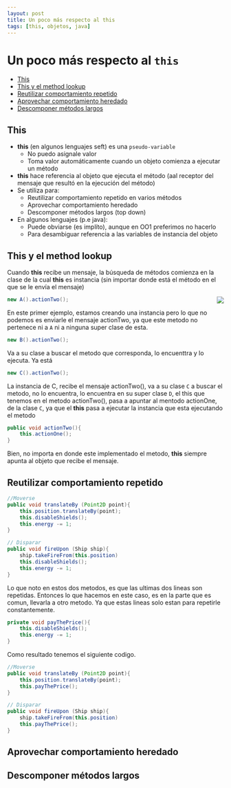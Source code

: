 ```yaml
---
layout: post
title: Un poco más respecto al this
tags: [this, objetos, java]
---
```



# Un poco más respecto al `this`

- [This](#this)
- [This y el method lookup](#this-y-el-method-lookup)
- [Reutilizar comportamiento repetido](#reutilizar-comportamiento-repetido)
- [Aprovechar comportamiento heredado](#aprovechar-comportamiento-heredado)
- [Descomponer métodos largos](#descomponer-métodos-largos)

## This
- **this** (en algunos lenguajes seft) es una `pseudo-variable`
    - No puedo asignale valor
    - Toma valor automáticamente cuando un objeto comienza a ejecutar un método
- **this** hace referencia al objeto que ejecuta el método (aal receptor del mensaje que resultó en la ejecución del método)
- Se utiliza para:
    - Reutilizar comportamiento repetido en varios métodos
    - Aprovechar comportamiento heredado
    - Descomponer métodos largos (top down)
- En algunos lenguajes (p.e java):
    - Puede obviarse (es implíto), aunque en OO1 preferimos no hacerlo
    - Para desambiguar referencia a las variables de instancia del objeto

## This y el method lookup

Cuando **this** recibe un mensaje, la búsqueda de métodos comienza en la clase de la cual **this** es instancia (sin importar donde está el método en el que se le envía el mensaje)

<img align='right' src = 'https://user-images.githubusercontent.com/55964635/193175787-d02aa844-30aa-4e01-a139-e692e6e9ff5c.png'>

```java
new A().actionTwo();
```
En este primer ejemplo, estamos creando una instancia pero lo que no podemos es enviarle el mensaje actionTwo, ya que este metodo no pertenece ni a `A` ni a ninguna super clase de esta.


```Java
new B().actionTwo();
```

Va a su clase a buscar el metodo que corresponda, lo encuenttra y lo ejecuta. Ya está

```java
new C().actionTwo();
```
La instancia de C, recibe el mensaje actionTwo(), va a su clase `C` a buscar el metodo, no lo encuentra, lo encuentra en su super clase `D`, el this que tenemos en el metodo actionTwo(), pasa a apuntar al mentodo actionOne, de la clase `C`, ya que el **this** pasa a ejecutar la instancia que esta ejecutando el metodo

```java
public void actionTwo(){
    this.actionOne();
}
```

Bien, no importa en donde este implementado el metodo, **this** siempre apunta al objeto que recibe el mensaje.

## Reutilizar comportamiento repetido

```java
//Moverse
public void translateBy (Point2D point){
    this.position.translateBy(point);
    this.disableShields();
    this.energy -= 1;
}

// Disparar
public void fireUpon (Ship ship){
    ship.takeFireFrom(this.position)
    this.disableShields();
    this.energy -= 1;
}
```

Lo que noto en estos dos metodos, es que las ultimas dos lineas son repetidas. Entonces lo que hacemos en este caso, es en la parte que es comun, llevarla a otro metodo. Ya que estas lineas solo estan para repetirle constantemente.

```java
private void payThePrice(){
    this.disableShields();
    this.energy -= 1;
}
```
Como resultado tenemos el siguiente codigo.

```java
//Moverse
public void translateBy (Point2D point){
    this.position.translateBy(point);
    this.payThePrice();
}

// Disparar
public void fireUpon (Ship ship){
    ship.takeFireFrom(this.position)
    this.payThePrice();
}
```

## Aprovechar comportamiento heredado

## Descomponer métodos largos




